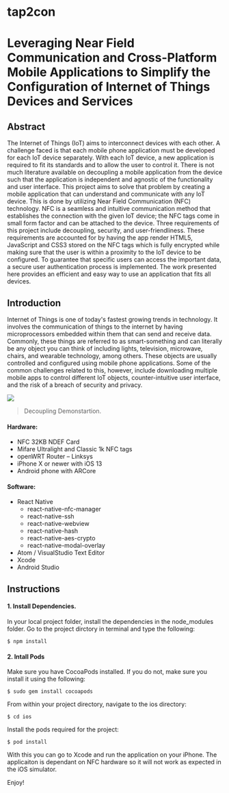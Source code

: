 # tap2con
# Leveraging Near Field Communication and Cross-Platform Mobile Applications to Simplify the Configuration of Internet of Things Devices and Services

## Abstract
The Internet of Things (IoT) aims to interconnect devices with each other. A challenge faced is that each mobile phone application must be developed for each IoT device separately. With each IoT device, a new application is required to fit its standards and to allow the user to control it. There is not much literature available on decoupling a mobile application from the device such that the application is independent and agnostic of the functionality and user interface. This project aims to solve that problem by creating a mobile application that can understand and communicate with any IoT device. This is done by utilizing Near Field Communication (NFC) technology. NFC is a seamless and intuitive communication method that establishes the connection with the given IoT device; the NFC tags come in small form factor and can be attached to the device. Three requirements of this project include decoupling, security, and user-friendliness. These requirements are accounted for by having the app render HTML5, JavaScript and CSS3 stored on the NFC tags which is fully encrypted while making sure that the user is within a proximity to the IoT device to be configured. To guarantee that specific users can access the important data, a secure user authentication process is implemented. The work presented here provides an efficient and easy way to use an application that fits all devices.

## Introduction
Internet of Things is one of today's fastest growing trends in technology. It involves the communication of things to the internet by having microprocessors embedded within them that can send and receive data. Commonly, these things are referred to as smart-something and can literally be any object you can think of including lights, television, microwave, chairs, and wearable technology, among others. These objects are usually controlled and configured using mobile phone applications. Some of the common challenges related to this, however, include downloading multiple mobile apps to control different IoT objects, counter-intuitive user interface, and the risk of a breach of security and privacy.

![](https://i.ibb.co/n6fxdJk/Decoupling.png)

> Decoupling Demonstartion.

#### Hardware:
- NFC 32KB NDEF Card
- Mifare Ultralight and Classic 1k NFC tags
- openWRT Router – Linksys 
- iPhone X or newer with iOS 13
- Android phone with ARCore 
#### Software:
+ React Native
  + react-native-nfc-manager
  + react-native-ssh
  + react-native-webview
  + react-native-hash
  + react-native-aes-crypto
  + react-native-modal-overlay
+ Atom / VisualStudio Text Editor 
+ Xcode 
+ Android Studio

## Instructions
#### 1. Install Dependencies.
In your local project folder, install the dependencies in the node_modules folder.
Go to the project dirctory in terminal and type the following:

`$ npm install`

#### 2. Intall Pods
Make sure you have CocoaPods installed. If you do not, make sure you install it using the following:

`$ sudo gem install cocoapods`

From within your project directory, navigate to the ios directory:

`$ cd ios`

Install the pods required for the project:

`$ pod install`

With this you can go to Xcode and run the application on your iPhone. The applicaiton is dependant on NFC hardware so it will not work as expected in the iOS simulator.

Enjoy!

